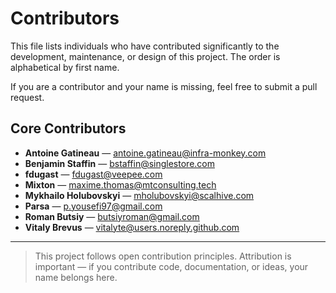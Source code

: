 # Contributors

This file lists individuals who have contributed significantly to the development, maintenance, or design of this project. The order is alphabetical by first name.

If you are a contributor and your name is missing, feel free to submit a pull request.

## Core Contributors

- **Antoine Gatineau** — <antoine.gatineau@infra-monkey.com>
- **Benjamin Staffin** — <bstaffin@singlestore.com>
- **fdugast** — <fdugast@veepee.com>
- **Mixton** — <maxime.thomas@mtconsulting.tech>
- **Mykhailo Holubovskyi** — <mholubovskyi@scalhive.com>
- **Parsa** — <p.yousefi97@gmail.com>
- **Roman Butsiy** — <butsiyroman@gmail.com>
- **Vitaly Brevus** — <vitalyte@users.noreply.github.com>

---

> This project follows open contribution principles. Attribution is important — if you contribute code, documentation, or ideas, your name belongs here.
